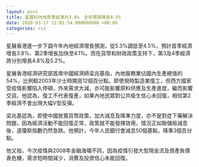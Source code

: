 ```yaml
---
layout: post
title: 星展料內地首季經濟升3.8%　全年預測降至4.5%
date: 2020-03-17 12:01:54.000000000 +08:00
categories: rss
---
```


星展香港進一步下調今年內地經濟增長預測，從5.3%調低至4.5%，預計首季經濟增長3.8%、第2季增長加快至4.1%。而在貨幣和財政政策支持下，第3及4季經濟將分別增長4.8%及5.2%。

星展香港經濟研究部首席中國經濟師梁兆基指，內地服務業佔國內生產總值的54%，比例較2003年沙士時期高12個百分點。即使現時製造業復工，但西方國家受疫情影響陷入停頓，外來需求大減，亦可能影響原料供應及生產進度，繼而影響交貨。他認為，復工不代表復產，如果內地民眾對公共衛生信心未回復，相信第2季經濟不會出現大幅V型反彈。

梁兆基認為，即使中國放寬貨幣政策，加大減息及降準力度，亦不是對症下藥解決問題，因為經濟活動不能回復正常，政策就不能發揮效用，情況正如聯儲局減息後，道瓊斯指數仍然急跌。他預計，今年人民銀行會減息50個基點，降準3個百分點。

他又指，今次疫情與2008年金融海嘯不同，因為疫情引發大型現金流及資產負債表危機，需求短時間減少，消費及投資信心未能回復。
